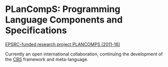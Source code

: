 PLanCompS: Programming Language Components and Specifications
=============================================================

[EPSRC-funded research project PLANCOMPS (2011-16)](http://plancomps.org)

Currently an open international collaboration, continuing the development
of the [CBS] framework and meta-language.

[CBS]: CBS-beta/index.md
